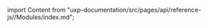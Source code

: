 
import Content from "uxp-documentation/src/pages/api/reference-js//Modules/index.md";

<Content query="product=photoshop"/>

